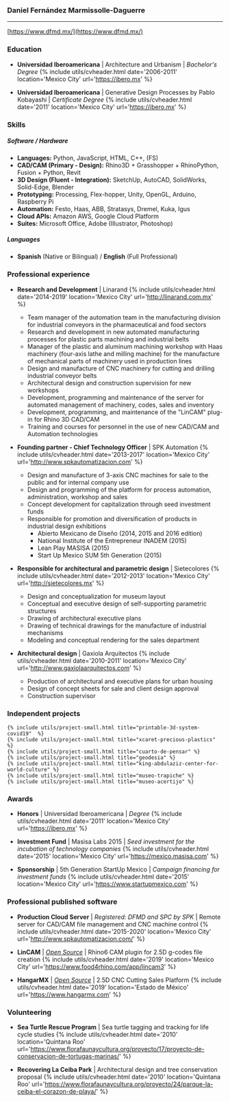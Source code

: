### Daniel Fernández Marmissolle-Daguerre
---

<!-- I specialize in the design and programming of parametric structures, software development and automated machinery manufacturing -->

<i class="fas fa-link"></i> [https://www.dfmd.mx/](https://www.dfmd.mx/)

### Education

  - **Universidad Iberoamericana** | Architecture and Urbanism | *Bachelor's Degree*
  {% include utils/cvheader.html date='2006-2011' location='Mexico City' url='https://ibero.mx' %}

  - **Universidad Iberoamericana** | Generative Design Processes by Pablo Kobayashi | *Certificate Degree*
  {% include utils/cvheader.html date='2011' location='Mexico City' url='https://ibero.mx' %}

### Skills

##### Software / Hardware
  - **Languages:** Python, JavaScript, HTML, C++, (FS)
  - **CAD/CAM (Primary - Design):** Rhino3D + Grasshopper + RhinoPython, Fusion + Python, Revit
  - **3D Design (Fluent - Integration):** SketchUp, AutoCAD, SolidWorks, Solid-Edge, Blender
  - **Prototyping:** Processing, Flex-hopper, Unity, OpenGL, Arduino, Raspberry Pi
  - **Automation:** Festo, Haas, ABB, Stratasys, Dremel, Kuka, Igus
  - **Cloud APIs:** Amazon AWS, Google Cloud Platform
  - **Suites:** Microsoft Office, Adobe (Illustrator, Photoshop)

##### Languages
  - **Spanish** (Native or Bilingual) / **English** (Full Professional)

### Professional experience

  - **Research and Development** | Linarand
    {% include utils/cvheader.html date='2014-2019' location='Mexico City' url='http://linarand.com.mx' %}

    - Team manager of the automation team in the manufacturing division for industrial conveyors in the pharmaceutical and food sectors
    - Research and development in new automated manufacturing processes for plastic parts machining and industrial belts
    - Manager of the plastic and aluminum machining workshop with Haas machinery (four-axis lathe and milling machine) for the manufacture of mechanical parts of machinery used in production lines
    - Design and manufacture of CNC machinery for cutting and drilling industrial conveyor belts
    - Architectural design and construction supervision for new workshops
    - Development, programming and maintenance of the server for automated management of machinery, codes, sales and inventory
    - Development, programming, and maintenance of the "LinCAM" plug-in for Rhino 3D CAD/CAM
    - Training and courses for personnel in the use of new CAD/CAM and Automation technologies


  - **Founding partner - Chief Technology Officer** | SPK Automation
    {% include utils/cvheader.html date='2013-2017' location='Mexico City' url='http://www.spkautomatizacion.com' %}

    - Design and manufacture of 3-axis CNC machines for sale to the public and for internal company use
    - Design and programming of the platform for process automation, administration, workshop and sales
    - Concept development for capitalization through seed investment funds
    - Responsible for promotion and diversification of products in industrial design exhibitions
      - Abierto Mexicano de Diseño (2014, 2015 and 2016 edition)
      - National Institute of the Entrepreneur INADEM (2015)
      - Lean Play MASISA (2015)
      - Start Up Mexico SUM 5th Generation (2015)

  - **Responsible for architectural and parametric design** | Sietecolores
    {% include utils/cvheader.html date='2012-2013' location='Mexico City' url='http://sietecolores.mx' %}

      - Design and conceptualization for museum layout
      - Conceptual and executive design of self-supporting parametric structures
      - Drawing of architectural executive plans
      - Drawing of technical drawings for the manufacture of industrial mechanisms
      - Modeling and conceptual rendering for the sales department

  - **Architectural design** | Gaxiola Arquitectos
    {% include utils/cvheader.html date='2010-2011' location='Mexico City' url='http://www.gaxiolaarquitectos.com' %}

      - Production of architectural and executive plans for urban housing
      - Design of concept sheets for sale and client design approval
      - Construction supervisor

### Independent projects

    {% include utils/project-small.html title="printable-3d-system-covid19"  %}
    {% include utils/project-small.html title="xcaret-precious-plastics" %}
    {% include utils/project-small.html title="cuarto-de-pensar" %}
    {% include utils/project-small.html title="geodesia" %}
    {% include utils/project-small.html title="king-abdulaziz-center-for-world-culture" %}
    {% include utils/project-small.html title="museo-trapiche" %}
    {% include utils/project-small.html title="museo-acertijo" %}

### Awards

  -  **Honors** | Universidad Iberoamericana | *Degree*
    {% include utils/cvheader.html date='2011' location='Mexico City' url='https://ibero.mx' %}

  - **Investment Fund** | Masisa Labs 2015 | *Seed investment for the incubation of technology companies*
    {% include utils/cvheader.html date='2015' location='Mexico City' url='https://mexico.masisa.com' %}

  -  **Sponsorship** | 5th Generation StartUp Mexico | *Campaign financing for investment funds*
    {% include utils/cvheader.html date='2015' location='Mexico City' url='https://www.startupmexico.com' %}

### Professional published software

  - **Production Cloud Server** | *Registered: DFMD and SPC by SPK* |  Remote server for CAD/CAM file management and CNC machine control
    {% include utils/cvheader.html date='2015-2020' location='Mexico City' url='http://www.spkautomatizacion.com/' %}   

  - **LinCAM** | [*Open Source*](https://github.com/dfmdmx/Rhino_LinCAM3) | Rhino6 CAM plugin for 2.5D g-codes file creation
    {% include utils/cvheader.html date='2019' location='Mexico City' url='https://www.food4rhino.com/app/lincam3' %}

  - **HangarMX** | [*Open Source*](https://github.com/dfmdmx/dfmdmx.store.io) | 2.5D CNC Cutting Sales Platform
    {% include utils/cvheader.html date='2019' location='Estado de México' url='https://www.hangarmx.com' %}

### Volunteering

  - **Sea Turtle Rescue Program** | Sea turtle tagging and tracking for life cycle studies
    {% include utils/cvheader.html date='2010' location='Quintana Roo' url='https://www.florafaunaycultura.org/proyecto/17/proyecto-de-conservacion-de-tortugas-marinas/' %}

  - **Recovering La Ceiba Park** | Architectural design and tree conservation proposal
    {% include utils/cvheader.html date='2010' location='Quintana Roo' url='https://www.florafaunaycultura.org/proyecto/24/parque-la-ceiba-el-corazon-de-playa/' %}
